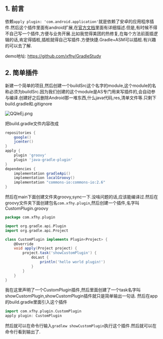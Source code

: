 
## 1. 前言

依赖`apply plugin: 'com.android.application'`就是依赖了安卓的应用程序插件.然后这个插件里面有android扩展,在[官方文档](http://google.github.io/android-gradle-dsl/current/com.android.build.gradle.AppExtension.html)里面有详细描述.但是,有时候不得不自己写一个插件,方便与业务开展.比如我觉得美团的热修复,在每个方法前面插逻辑的话,肯定得插桩,插桩就得自己写插件.方便快捷.Gradle+ASM可以插桩.有兴趣的可以去了解.

demo地址: https://github.com/xfhy/GradleStudy

## 2. 简单插件

新建一个简单的项目,然后创建一个buildSrc这个名字的module,这个module的名称必须为buildSrc.因为我们创建的这个module是AS专门用来写插件的,会自动参与编译.创建好之后删除Android那一堆东西,什么java代码,res,清单文件等.只剩下build.gradle和.gitignore

![QQleEj.png](https://s2.ax1x.com/2019/12/03/QQleEj.png)

把build.gradle文件内容改成
```gradle
repositories {
    google()
    jcenter()
}
apply {
    plugin 'groovy'
    plugin 'java-gradle-plugin'
}
dependencies {
    implementation gradleApi()
    implementation localGroovy()
    implementation "commons-io:commons-io:2.6"
}
```

然后在main下面创建文件夹groovy,sync一下.没啥问题的话,应该能编译过.然后在groovy文件夹下面创建包名`com.xfhy.plugin`,然后创建一个插件,名字叫CustomPlugin.groovy

```groovy
package com.xfhy.plugin

import org.gradle.api.Plugin
import org.gradle.api.Project

class CustomPlugin implements Plugin<Project> {
    @Override
    void apply(Project project) {
        project.task('showCustomPlugin') {
            doLast {
                println('hello world plugin!')
            }
        }
    }
}
```

我在这里声明了一个CustomPlugin插件,然后里面创建了一个task名字叫showCustomPlugin,showCustomPlugin插件就只是简单输出一句话. 然后在app的build.gradle里面引入这个插件

```gradle
import com.xfhy.plugin.CustomPlugin
apply plugin: CustomPlugin
```

然后就可以在命令行输入`gradlew showCustomPlugin`执行这个插件.然后就可以在命令行看到输出了.
